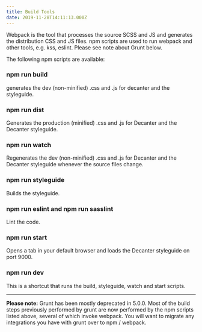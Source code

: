 ```yaml
---
title: Build Tools
date: 2019-11-28T14:11:13.000Z
---
```

Webpack is the tool that processes the source SCSS and JS and generates the distribution CSS and JS files. npm scripts are used to run webpack and other tools, e.g. kss, eslint. Please see note about Grunt below.

The following npm scripts are available:

### npm run build 
generates the dev (non-minified) .css and .js for decanter and the styleguide.

### npm run dist 
Generates the production (minified) .css and .js for Decanter and the Decanter styleguide.

### npm run watch 
Regenerates the dev (non-minified) .css and .js for Decanter and the Decanter styleguide whenever the source files change.

### npm run styleguide 
Builds the styleguide.

### npm run eslint and npm run sasslint 
Lint the code.

### npm run start 
Opens a tab in your default browser and loads the Decanter styleguide on port 9000.

### npm run dev 
This is a shortcut that runs the build, styleguide, watch and start scripts.


***

**Please note:** Grunt has been mostly deprecated in 5.0.0. Most of the build steps previously performed by grunt are now performed by the npm scripts listed above, several of which invoke webpack. You will want to migrate any integrations you have with grunt over to npm / webpack.
